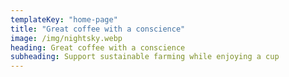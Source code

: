 ```yaml
---
templateKey: "home-page"
title: "Great coffee with a conscience"
image: /img/nightsky.webp
heading: Great coffee with a conscience
subheading: Support sustainable farming while enjoying a cup
---
```

